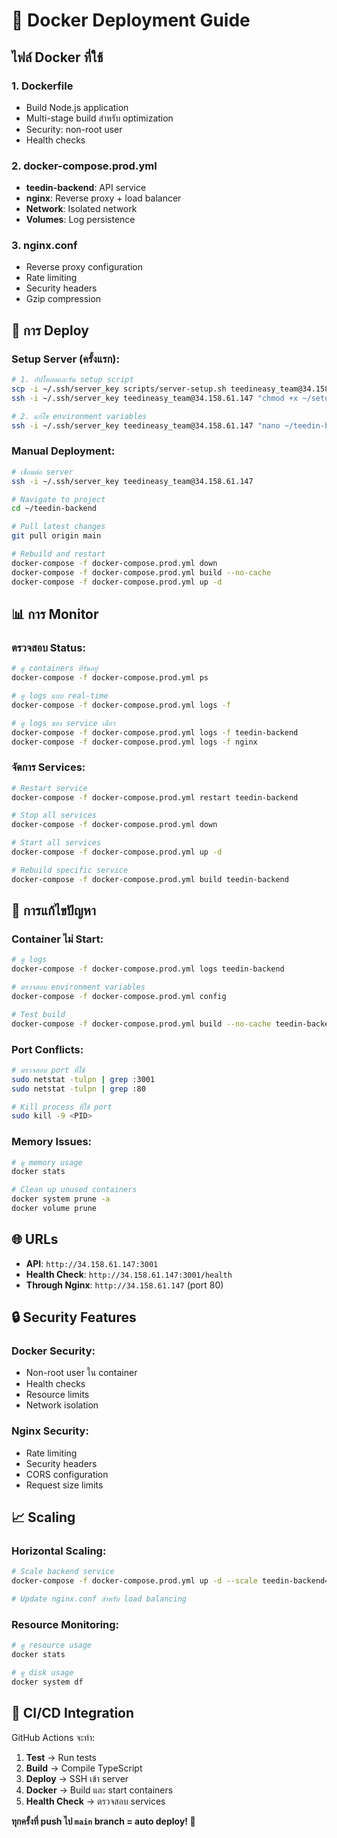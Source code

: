 # 🐳 Docker Deployment Guide

## ไฟล์ Docker ที่ใช้

### 1. **Dockerfile**
- Build Node.js application
- Multi-stage build สำหรับ optimization
- Security: non-root user
- Health checks

### 2. **docker-compose.prod.yml**
- **teedin-backend**: API service
- **nginx**: Reverse proxy + load balancer
- **Network**: Isolated network
- **Volumes**: Log persistence

### 3. **nginx.conf**
- Reverse proxy configuration
- Rate limiting
- Security headers
- Gzip compression

## 🚀 การ Deploy

### **Setup Server (ครั้งแรก):**
```bash
# 1. อัปโหลดและรัน setup script
scp -i ~/.ssh/server_key scripts/server-setup.sh teedineasy_team@34.158.61.147:~/setup.sh
ssh -i ~/.ssh/server_key teedineasy_team@34.158.61.147 "chmod +x ~/setup.sh && ~/setup.sh"

# 2. แก้ไข environment variables
ssh -i ~/.ssh/server_key teedineasy_team@34.158.61.147 "nano ~/teedin-backend/.env.production"
```

### **Manual Deployment:**
```bash
# เชื่อมต่อ server
ssh -i ~/.ssh/server_key teedineasy_team@34.158.61.147

# Navigate to project
cd ~/teedin-backend

# Pull latest changes
git pull origin main

# Rebuild and restart
docker-compose -f docker-compose.prod.yml down
docker-compose -f docker-compose.prod.yml build --no-cache
docker-compose -f docker-compose.prod.yml up -d
```

## 📊 การ Monitor

### **ตรวจสอบ Status:**
```bash
# ดู containers ที่รันอยู่
docker-compose -f docker-compose.prod.yml ps

# ดู logs แบบ real-time
docker-compose -f docker-compose.prod.yml logs -f

# ดู logs ของ service เดียว
docker-compose -f docker-compose.prod.yml logs -f teedin-backend
docker-compose -f docker-compose.prod.yml logs -f nginx
```

### **จัดการ Services:**
```bash
# Restart service
docker-compose -f docker-compose.prod.yml restart teedin-backend

# Stop all services
docker-compose -f docker-compose.prod.yml down

# Start all services
docker-compose -f docker-compose.prod.yml up -d

# Rebuild specific service
docker-compose -f docker-compose.prod.yml build teedin-backend
```

## 🔧 การแก้ไขปัญหา

### **Container ไม่ Start:**
```bash
# ดู logs
docker-compose -f docker-compose.prod.yml logs teedin-backend

# ตรวจสอบ environment variables
docker-compose -f docker-compose.prod.yml config

# Test build
docker-compose -f docker-compose.prod.yml build --no-cache teedin-backend
```

### **Port Conflicts:**
```bash
# ตรวจสอบ port ที่ใช้
sudo netstat -tulpn | grep :3001
sudo netstat -tulpn | grep :80

# Kill process ที่ใช้ port
sudo kill -9 <PID>
```

### **Memory Issues:**
```bash
# ดู memory usage
docker stats

# Clean up unused containers
docker system prune -a
docker volume prune
```

## 🌐 URLs

- **API**: `http://34.158.61.147:3001`
- **Health Check**: `http://34.158.61.147:3001/health`
- **Through Nginx**: `http://34.158.61.147` (port 80)

## 🔒 Security Features

### **Docker Security:**
- Non-root user ใน container
- Health checks
- Resource limits
- Network isolation

### **Nginx Security:**
- Rate limiting
- Security headers
- CORS configuration
- Request size limits

## 📈 Scaling

### **Horizontal Scaling:**
```bash
# Scale backend service
docker-compose -f docker-compose.prod.yml up -d --scale teedin-backend=3

# Update nginx.conf สำหรับ load balancing
```

### **Resource Monitoring:**
```bash
# ดู resource usage
docker stats

# ดู disk usage
docker system df
```

## 🔄 CI/CD Integration

GitHub Actions จะทำ:
1. **Test** → Run tests
2. **Build** → Compile TypeScript
3. **Deploy** → SSH เข้า server
4. **Docker** → Build และ start containers
5. **Health Check** → ตรวจสอบ services

**ทุกครั้งที่ push ไป `main` branch = auto deploy! 🚀**
